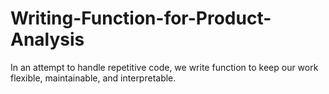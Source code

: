 # Writing-Function-for-Product-Analysis
 In an attempt to handle repetitive code, we write function to keep our work flexible, maintainable, and interpretable.
